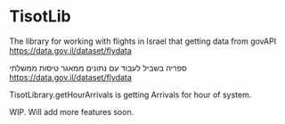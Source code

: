 # TisotLib
The library for working with flights in Israel that getting data from govAPI https://data.gov.il/dataset/flydata


ספריה בשביל לעבוד עם נתונים ממאגר טיסות ממשלתי https://data.gov.il/dataset/flydata

TisotLibrary.getHourArrivals is getting Arrivals for hour of system. 

WIP. Will add more features soon.
